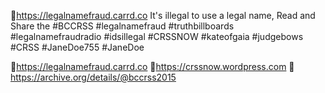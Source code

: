 🥕https://legalnamefraud.carrd.co 
It's illegal to use a legal name, Read and Share the #BCCRSS #legalnamefraud #truthbillboards #legalnamefraudradio #idsillegal #CRSSNOW #kateofgaia #judgebows #CRSS #JaneDoe755 #JaneDoe 

🥕https://legalnamefraud.carrd.co 
🥕https://crssnow.wordpress.com
🥕https://archive.org/details/@bccrss2015

